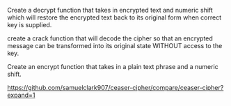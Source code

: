 Create a decrypt function that takes in encrypted text and numeric shift which will restore the encrypted text back to its original form when correct key is supplied.

create a crack function that will decode the cipher so that an encrypted message can be transformed into its original state WITHOUT access to the key.

Create an encrypt function that takes in a plain text phrase and a numeric shift.

https://github.com/samuelclark907/ceaser-cipher/compare/ceaser-cipher?expand=1